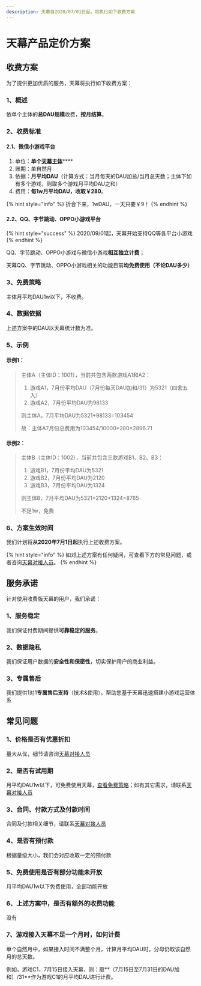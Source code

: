 ```yaml
---
description: 天幕自2020/07/01日起，将执行如下收费方案
---
```


# 天幕产品定价方案

## 收费方案

为了提供更加优质的服务，天幕将执行如下收费方案：

### 1、概述

依单个主体的**总DAU规模**收费，**按月结算**。

### 2、收费标准

#### 2.1、微信小游戏平台

1. 单位：**单个**[**天幕主体**](./#2-zhu-ti)\*\*\*\*
2. 账期：单自然月
3. 依据：**月平均DAU**（计算方式：当月每天的DAU加总/当月总天数；主体下如有多个游戏，则取多个游戏月平均DAU之和）
4. 费用：**每1w月平均DAU，收取￥280**。

{% hint style="info" %}
折合下来，1wDAU，一天只要￥9！
{% endhint %}

#### 2.2、QQ、字节跳动、OPPO小游戏平台

{% hint style="success" %}
2020/09/01起，天幕开始支持QQ等各平台小游戏
{% endhint %}

QQ、字节跳动、OPPO小游戏与微信小游戏**相互独立计费**；

天幕QQ、字节跳动、OPPO小游戏相关的功能目前**均免费使用（不论DAU多少）**

### 3、免费策略

主体月平均DAU1w以下，不收费。

### 4、数据依据

上述方案中的DAU以天幕统计数为准。

### 5、示例

#### 示例1：

> 主体A（主体ID：1001），当前共包含两款游戏A1和A2：
>
> 1. 游戏A1，7月份平均DAU（7月份每天DAU加和/31）为5321（四舍五入）
> 2. 游戏A2，7月份平均DAU为98133
>
> 则主体A，7月平均DAU为5321+98133=103454
>
> 故：主体A7月份总费用为103454/10000\*280=2896.71

#### 示例2：

> 主体B（主体ID：1002），当前共包含三款游戏B1、B2、B3：
>
> 1. 游戏B1，7月份平均DAU为5321
> 2. 游戏B2，7月份平均DAU为2120
> 3. 游戏B3，7月份平均DAU为1324
>
> 则主体B，7月平均DAU为5321+2120+1324=8765
>
> 不足1w，免费

### 6、方案生效时间

我们计划将**从2020年7月1日起**执行上述收费方案。

{% hint style="info" %}
如对上述方案有任何疑问，可查看下方的常见问题，或者咨询[天幕对接人员](contact.md#chan-pin-shi-yong-ji-shu-zhi-chi)。
{% endhint %}

## 服务承诺

针对使用收费版天幕的用户，我们承诺：

### 1、服务稳定

我们保证付费期间提供**可靠稳定的服务**。

### 2、数据隐私

我们保证用户数据的**安全性和保密性**，切实保护用户的商业利益。

### 3、专属售后

我们提供1对1**专属售后支持**（技术&使用），帮助您基于天幕迅速搭建小游戏运营体系

## 常见问题

### 1、价格是否有优惠折扣

量大从优，细节请咨询[天幕对接人员](contact.md#ji-shu-zhi-chi)

### 2、是否有试用期

月平均DAU1w以下，可免费使用天幕，[查看免费策略](price.md#3-mian-fei-ce-lve)；如有其它需求，请联系[天幕对接人员](contact.md#ji-shu-zhi-chi)

### 3、合同、付款方式及付款时间

合同及付款相关细节，请联系[天幕对接人员](contact.md#ji-shu-zhi-chi)

### 4、是否有预付款

根据量级大小，我们会对应收取一定的预付款

### 5、免费使用是否有部分功能未开放

月平均DAU1w以下免费使用，全部功能开放

### 6、上述方案中，是否有额外的收费功能

没有

### 7、游戏接入天幕不足一个月时，如何计费

单个自然月中，如果接入时间不满整个月，计算月平均DAU时，分母仍取该自然月的总天数。

例如，游戏C1，7月15日接入天幕，则：取**（7月15日至7月31日的DAU加和）/31**作为游戏C1的月平均DAU进行计费。





